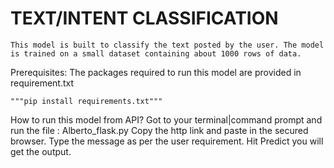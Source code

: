 # TEXT/INTENT CLASSIFICATION
    This model is built to classify the text posted by the user. The model is trained on a small dataset containing about 1000 rows of data.

Prerequisites:
    The packages required to run this model are provided in requirement.txt

    """pip install requirements.txt"""

How to run this model from API?
    Got to your terminal|command prompt and run the file : Alberto_flask.py
    Copy the http link and paste in the secured browser.
    Type the message as per the user requirement.
    Hit Predict 
    you will get the output.



